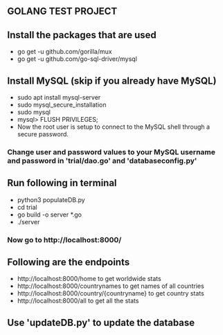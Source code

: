 ## GOLANG TEST PROJECT

## Install the packages that are used
- go get -u github.com/gorilla/mux
- go get -u github.com/go-sql-driver/mysql

## Install MySQL (skip if you already have MySQL)
- sudo apt install mysql-server   
- sudo mysql_secure_installation  
- sudo mysql  
- mysql> FLUSH PRIVILEGES;    
- Now the root user is setup to connect to the MySQL shell through a secure password.

### Change user and password values to your MySQL username and password in 'trial/dao.go' and 'databaseconfig.py'

## Run following in terminal
- python3 populateDB.py
- cd trial
- go build -o server *.go
- ./server

### Now go to http://localhost:8000/

## Following are the endpoints 
- http://localhost:8000/home to get worldwide stats   
- http://localhost:8000/countrynames to get names of all countries
- http://localhost:8000/country/{countryname} to get country stats    
- http://localhost:8000/all to get all the stats

## Use 'updateDB.py' to update the database
